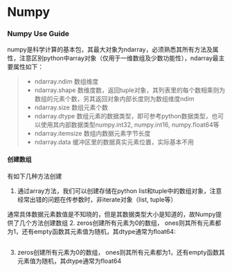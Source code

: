 # Numpy

### Numpy Use Guide

numpy是科学计算的基本包，其最大对象为ndarray，必须熟悉其所有方法及属性，注意区别python中array对象（仅用于一维数组及少数功能性），ndarray最主要属性如下：

> * ndarray.ndim  数组维度
> * ndarray.shape 数维度数，返回tuple对象，其列表里的每个数相乘则为数组的元素个数，另其返回对象内部长度则为数组维度ndim
> * ndarray.size    数组元素个数
> * ndarray.dtype  数组元素的数据类型，即可参考python数据类型，也可以使用其内部数据类型numpy.int32, numpy.int16, numpy.float64等
> * ndarray.itemsize     数组内数据元素字节长度
> * ndarray.data   缓冲区里的数据真实元素位置，实际基本不用

#### 创建数组

有如下几种方法创建

1. 通过array方法，我们可以创建存储在python list和tuple中的数组对象，注意经常出错的问题在传参数时，非iterate对象（list, tuple等）


通常具体数据元素数值是不知晓的，但是其数据类型大小是知道的，故Numpy提供了几个方法创建数组
2. zeros创建所有元素为0的数组， ones则其所有元素都为1，还有empty函数其元素值为随机，其dtype通常为float64:
```py

```
3. zeros创建所有元素为0的数组， ones则其所有元素都为1，还有empty函数其元素值为随机，其dtype通常为float64




